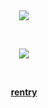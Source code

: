 <div align="center">

⠀ ⠀ ⠀ 

![](https://komarev.com/ghpvc/?username=ryvnq&label=⟢inertians&color=lightgrey)

⠀ ⠀ ⠀ 
⠀ ⠀ ⠀ 


![](https://github.com/user-attachments/assets/e8f7295b-ce65-4802-a857-5cf05d38b9bf)

⠀ ⠀ ⠀ 
⠀ ⠀ ⠀ 

[**rentry**](https://rentry.co/inrtia)
